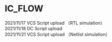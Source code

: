 # IC_FLOW
2021/11/17 VCS Script upload （RTL simulation）   
2021/11/18 DC  Script upload  
2021/11/21 VCS Script upload （Netlist simulation）
